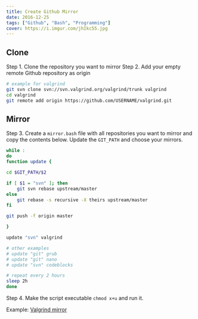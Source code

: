 ```yaml
---
title: Create Github Mirror
date: 2016-12-25
tags: ["Github", "Bash", "Programming"]
cover: https://i.imgur.com/jhIkc55.jpg
---
```


## Clone
Step 1. Clone the repository you want to mirror
Step 2. Add your empty remote Github repository as origin

``` bash
# example for valgrind
git svn clone svn://svn.valgrind.org/valgrind/trunk valgrind
cd valgrind
git remote add origin https://github.com/USERNAME/valgrind.git
```
## Mirror
Step 3. Create a `mirror.bash` file with all repositories you want to mirror and copy the contents below. Update the `GIT_PATH` and choose your mirrors.
```bash
while :
do
function update {

cd $GIT_PATH/$2

if [ $1 = "svn" ]; then
    git svn rebase upstream/master
else
    git rebase -s recursive -X theirs upstream/master
fi

git push -f origin master

}

update "svn" valgrind

# other examples
# update "git" grub
# update "git" nano
# update "svn" codeblocks

# repeat every 2 hours
sleep 2h
done
```
Step 4. Make the script executable `chmod x+u` and run it.

Example: [Valgrind mirror](https://github.com/madnight/valgrind)
